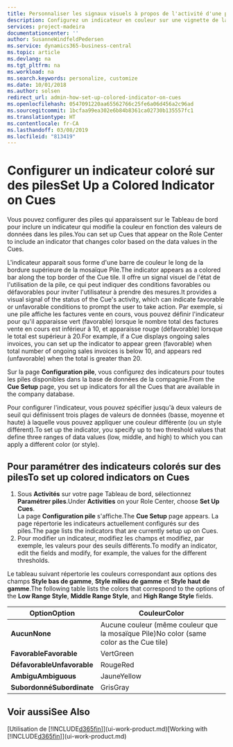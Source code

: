 ```yaml
---
title: Personnaliser les signaux visuels à propos de l'activité d'une pile | Microsoft Docs
description: Configurez un indicateur en couleur sur une vignette de la pile pour fournir un signal visuel personnalisé de l'activité de la pile.
services: project-madeira
documentationcenter: ''
author: SusanneWindfeldPedersen
ms.service: dynamics365-business-central
ms.topic: article
ms.devlang: na
ms.tgt_pltfrm: na
ms.workload: na
ms.search.keywords: personalize, customize
ms.date: 10/01/2018
ms.author: solsen
redirect_url: admin-how-set-up-colored-indicator-on-cues
ms.openlocfilehash: 0547091220aa65562766c25fe6a06d456a2c96ad
ms.sourcegitcommit: 1bcfaa99ea302e6b84b8361ca02730b135557fc1
ms.translationtype: HT
ms.contentlocale: fr-CA
ms.lasthandoff: 03/08/2019
ms.locfileid: "813419"
---
```

# <a name="set-up-a-colored-indicator-on-cues"></a><span data-ttu-id="8f2b3-103">Configurer un indicateur coloré sur des piles</span><span class="sxs-lookup"><span data-stu-id="8f2b3-103">Set Up a Colored Indicator on Cues</span></span>
<span data-ttu-id="8f2b3-104">Vous pouvez configurer des piles qui apparaissent sur le Tableau de bord pour inclure un indicateur qui modifie la couleur en fonction des valeurs de données dans les piles.</span><span class="sxs-lookup"><span data-stu-id="8f2b3-104">You can set up Cues that appear on the Role Center to include an indicator that changes color based on the data values in the Cues.</span></span>

<span data-ttu-id="8f2b3-105">L'indicateur apparait sous forme d'une barre de couleur le long de la bordure supérieure de la mosaïque Pile.</span><span class="sxs-lookup"><span data-stu-id="8f2b3-105">The indicator appears as a colored bar along the top border of the Cue tile.</span></span> <span data-ttu-id="8f2b3-106">Il offre un signal visuel de l'état de l'utilisation de la pile, ce qui peut indiquer des conditions favorables ou défavorables pour inviter l'utilisateur à prendre des mesures.</span><span class="sxs-lookup"><span data-stu-id="8f2b3-106">It provides a visual signal of the status of the Cue's activity, which can indicate favorable or unfavorable conditions to prompt the user to take action.</span></span> <span data-ttu-id="8f2b3-107">Par exemple, si une pile affiche les factures vente en cours, vous pouvez définir l'indicateur pour qu'il apparaisse vert (favorable) lorsque le nombre total des factures vente en cours est inférieur à 10, et apparaisse rouge (défavorable) lorsque le total est supérieur à 20.</span><span class="sxs-lookup"><span data-stu-id="8f2b3-107">For example, if a Cue displays ongoing sales invoices, you can set up the indicator to appear green (favorable) when total number of ongoing sales invoices is below 10, and appears red (unfavorable) when the total is greater than 20.</span></span>

<span data-ttu-id="8f2b3-108">Sur la page **Configuration pile**, vous configurez des indicateurs pour toutes les piles disponibles dans la base de données de la compagnie.</span><span class="sxs-lookup"><span data-stu-id="8f2b3-108">From the **Cue Setup** page, you set up indicators for all the Cues that are available in the company database.</span></span>

<span data-ttu-id="8f2b3-109">Pour configurer l'indicateur, vous pouvez spécifier jusqu'à deux valeurs de seuil qui définissent trois plages de valeurs de données (basse, moyenne et haute) à laquelle vous pouvez appliquer une couleur différente (ou un style différent).</span><span class="sxs-lookup"><span data-stu-id="8f2b3-109">To set up the indicator, you specify up to two threshold values that define three ranges of data values (low, middle, and high) to which you can apply a different color (or style).</span></span>

## <a name="to-set-up-colored-indicators-on-cues"></a><span data-ttu-id="8f2b3-110">Pour paramétrer des indicateurs colorés sur des piles</span><span class="sxs-lookup"><span data-stu-id="8f2b3-110">To set up colored indicators on Cues</span></span>
1. <span data-ttu-id="8f2b3-111">Sous **Activités** sur votre page Tableau de bord, sélectionnez **Paramétrer piles**.</span><span class="sxs-lookup"><span data-stu-id="8f2b3-111">Under **Activities** on your Role Center, choose **Set Up Cues**.</span></span>  
   <span data-ttu-id="8f2b3-112">La page **Configuration pile** s'affiche.</span><span class="sxs-lookup"><span data-stu-id="8f2b3-112">The **Cue Setup** page appears.</span></span> <span data-ttu-id="8f2b3-113">La page répertorie les indicateurs actuellement configurés sur des piles.</span><span class="sxs-lookup"><span data-stu-id="8f2b3-113">The page lists the indicators that are currently setup up on Cues.</span></span>
2. <span data-ttu-id="8f2b3-114">Pour modifier un indicateur, modifiez les champs et modifiez, par exemple, les valeurs pour des seuils différents.</span><span class="sxs-lookup"><span data-stu-id="8f2b3-114">To modify an indicator, edit the fields and modify, for example, the values for the different thresholds.</span></span>  

<span data-ttu-id="8f2b3-115">Le tableau suivant répertorie les couleurs correspondant aux options des champs **Style bas de gamme**, **Style milieu de gamme** et **Style haut de gamme**.</span><span class="sxs-lookup"><span data-stu-id="8f2b3-115">The following table lists the colors that correspond to the options of the **Low Range Style**, **Middle Range Style**, and **High Range Style** fields.</span></span>

| <span data-ttu-id="8f2b3-116">Option</span><span class="sxs-lookup"><span data-stu-id="8f2b3-116">Option</span></span> | <span data-ttu-id="8f2b3-117">Couleur</span><span class="sxs-lookup"><span data-stu-id="8f2b3-117">Color</span></span> |
| --- | --- |
| <span data-ttu-id="8f2b3-118">**Aucun**</span><span class="sxs-lookup"><span data-stu-id="8f2b3-118">**None**</span></span> |<span data-ttu-id="8f2b3-119">Aucune couleur (même couleur que la mosaïque Pile)</span><span class="sxs-lookup"><span data-stu-id="8f2b3-119">No color (same color as the Cue tile)</span></span>|
| <span data-ttu-id="8f2b3-120">**Favorable**</span><span class="sxs-lookup"><span data-stu-id="8f2b3-120">**Favorable**</span></span> |<span data-ttu-id="8f2b3-121">Vert</span><span class="sxs-lookup"><span data-stu-id="8f2b3-121">Green</span></span> |
| <span data-ttu-id="8f2b3-122">**Défavorable**</span><span class="sxs-lookup"><span data-stu-id="8f2b3-122">**Unfavorable**</span></span> |<span data-ttu-id="8f2b3-123">Rouge</span><span class="sxs-lookup"><span data-stu-id="8f2b3-123">Red</span></span> |
| <span data-ttu-id="8f2b3-124">**Ambigu**</span><span class="sxs-lookup"><span data-stu-id="8f2b3-124">**Ambiguous**</span></span> |<span data-ttu-id="8f2b3-125">Jaune</span><span class="sxs-lookup"><span data-stu-id="8f2b3-125">Yellow</span></span> |
| <span data-ttu-id="8f2b3-126">**Subordonné**</span><span class="sxs-lookup"><span data-stu-id="8f2b3-126">**Subordinate**</span></span> |<span data-ttu-id="8f2b3-127">Gris</span><span class="sxs-lookup"><span data-stu-id="8f2b3-127">Gray</span></span> |

## <a name="see-also"></a><span data-ttu-id="8f2b3-128">Voir aussi</span><span class="sxs-lookup"><span data-stu-id="8f2b3-128">See Also</span></span>
<span data-ttu-id="8f2b3-129">[Utilisation de [!INCLUDE[d365fin](includes/d365fin_md.md)]](ui-work-product.md)</span><span class="sxs-lookup"><span data-stu-id="8f2b3-129">[Working with [!INCLUDE[d365fin](includes/d365fin_md.md)]](ui-work-product.md)</span></span>
